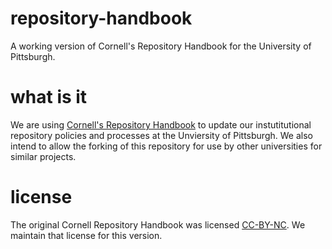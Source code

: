 # repository-handbook
A working version of Cornell's Repository Handbook for the University of Pittsburgh.

# what is it
We are using [Cornell's Repository Handbook](https://confluence.cornell.edu/display/culpublic/Cornell+University+Library+Repository+Principles+and+Strategies+Handbook ) to update our instutitutional repository policies and processes at the Unviersity of Pittsburgh. We also intend to allow the forking of this repository for use by other universities for similar projects.  

# license
The original Cornell Repository Handbook was licensed [CC-BY-NC](http://creativecommons.org/licenses/by-nc/4.0/). We maintain that license for this version.

